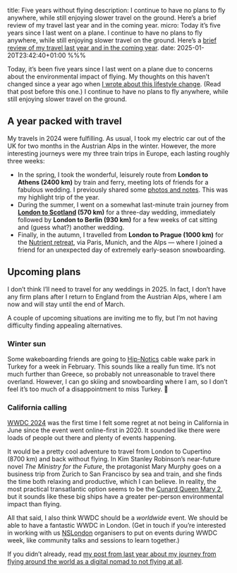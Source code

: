 title: Five years without flying
description: I continue to have no plans to fly anywhere, while still enjoying slower travel on the ground. Here’s a brief review of my travel last year and in the coming year.
micro: Today it’s five years since I last went on a plane. I continue to have no plans to fly anywhere, while still enjoying slower travel on the ground. Here’s a [brief review of my travel last year and in the coming year]().
date: 2025-01-20T23:42:40+01:00
%%%

Today, it’s been five years since I last went on a plane due to concerns about the environmental impact of flying. My thoughts on this haven’t changed since a year ago when [I wrote about this lifestyle change](/four-years-without-flying/). (Read that post before this one.) I continue to have no plans to fly anywhere, while still enjoying slower travel on the ground.

## A year packed with travel

My travels in 2024 were fulfilling. As usual, I took my electric car out of the UK for two months in the Austrian Alps in the winter. However, the more interesting journeys were my three train trips in Europe, each lasting roughly three weeks:

- In the spring, I took the wonderful, leisurely route from **London to Athens (2400 km)** by train and ferry, meeting lots of friends for a fabulous wedding. I previously shared some [photos and notes](/london-to-athens/). This was my highlight trip of the year.
- During the summer, I went on a somewhat last-minute train journey from **[London to Scotland](/2024/scotland-was-beautiful-but-cold/) (570 km)** for a three-day wedding, immediately followed by **London to Berlin (930 km)** for a few weeks of cat sitting and (guess what?) another wedding.
- Finally, in the autumn, I travelled from **London to Prague (1000 km)** for the [Nutrient retreat](https://www.nutrient.io/blog/retreat-rebrand-reimagine/), via Paris, Munich, and the Alps — where I joined a friend for an unexpected day of extremely early-season snowboarding.

## Upcoming plans

I don’t think I’ll need to travel for any weddings in 2025. In fact, I don’t have any firm plans after I return to England from the Austrian Alps, where I am now and will stay until the end of March.

A couple of upcoming situations are inviting me to fly, but I’m not having difficulty finding appealing alternatives.

### Winter sun

Some wakeboarding friends are going to [Hip-Notics](https://www.hipnotics.nl/) cable wake park in Turkey for a week in February. This sounds like a really fun time. It’s not much further than Greece, so probably not unreasonable to travel there overland. However, I can go skiing and snowboarding where I am, so I don’t feel it’s too much of a disappointment to miss Turkey. 🙂

### California calling

[WWDC 2024](https://developer.apple.com/wwdc24/) was the first time I felt some regret at not being in California in June since the event went online-first in 2020. It sounded like there were loads of people out there and plenty of events happening.

It would be a pretty cool adventure to travel from London to Cupertino (8700 km) and back without flying. In Kim Stanley Robinson’s near-future novel *The Ministry for the Future*, the protagonist Mary Murphy goes on a business trip from Zurich to San Francisco by sea and train, and she finds the time both relaxing and productive, which I can believe. In reality, the most practical transatlantic option seems to be the [Cunard Queen Mary 2](https://www.seat61.com/queen-mary-2-transatlantic.htm), but it sounds like these big ships have a greater per-person environmental impact than flying.

All that said, I also think WWDC should be a *worldwide* event. We should be able to have a fantastic WWDC in London. (Get in touch if you’re interested in working with us [NSLondon](https://nslondon.com/) organisers to put on events during WWDC week, like community talks and sessions to learn together.)

If you didn’t already, read [my post from last year about my journey from flying around the world as a digital nomad to not flying at all](/four-years-without-flying/).

